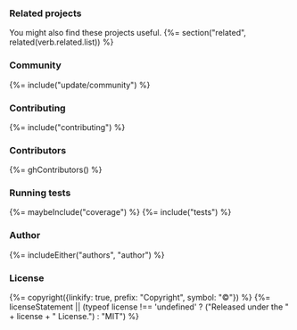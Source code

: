 
### Related projects
You might also find these projects useful.
{%= section("related", related(verb.related.list)) %}

### Community
{%= include("update/community") %}

### Contributing
{%= include("contributing") %}

### Contributors
{%= ghContributors() %}

### Running tests
{%= maybeInclude("coverage") %}
{%= include("tests") %}

### Author
{%= includeEither("authors", "author") %}

### License
{%= copyright({linkify: true, prefix: "Copyright", symbol: "©"}) %}
{%= licenseStatement || (typeof license !== 'undefined' ? ("Released under the " + license + " License.") : "MIT") %}

